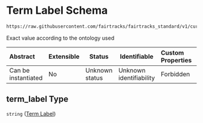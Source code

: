 # Term Label Schema

```txt
https://raw.githubusercontent.com/fairtracks/fairtracks_standard/v1/current/json/schema/fairtracks_experiment.schema.json#/properties/target/properties/macromolecular_structure/properties/term_label
```

Exact value according to the ontology used


| Abstract            | Extensible | Status         | Identifiable            | Custom Properties | Additional Properties | Access Restrictions | Defined In                                                                                                     |
| :------------------ | ---------- | -------------- | ----------------------- | :---------------- | --------------------- | ------------------- | -------------------------------------------------------------------------------------------------------------- |
| Can be instantiated | No         | Unknown status | Unknown identifiability | Forbidden         | Allowed               | none                | [fairtracks_experiment.schema.json\*](../json/schema/fairtracks_experiment.schema.json "open original schema") |

## term_label Type

`string` ([Term Label](fairtracks_experiment-properties-experiment-target-properties-target-macromolecular-structure-properties-term-label.md))
